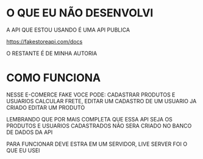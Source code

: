 # O QUE EU NÃO DESENVOLVI

A API QUE ESTOU USANDO É UMA API PUBLICA 

https://fakestoreapi.com/docs

O RESTANTE É DE MINHA AUTORIA 


# COMO FUNCIONA 
NESSE E-COMERCE FAKE VOCE PODE: CADASTRAR PRODUTOS E USUARIOS 
CALCULAR FRETE, EDITAR UM CADASTRO DE UM USUARIO JA CRIADO 
EDITAR UM PRODUTO  

LEMBRANDO QUE POR MAIS COMPLETA QUE ESSA API SEJA OS PRODUTOS E USUARIOS
CADASTRADOS NÃO SERA CRIADO NO BANCO DE DADOS DA API

PARA FUNCIONAR DEVE ESTRA EM UM SERVIDOR, LIVE SERVER FOI O QUE EU USEI

